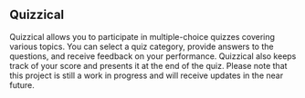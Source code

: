## Quizzical
Quizzical allows you to participate in multiple-choice quizzes covering various topics. You can select a quiz category, provide answers to the questions, and receive feedback on your performance. Quizzical also keeps track of your score and presents it at the end of the quiz. Please note that this project is still a work in progress and will receive updates in the near future.